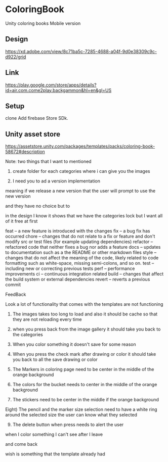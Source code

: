 # ColoringBook
Unity coloring books Mobile version 

## Design
https://xd.adobe.com/view/8c71ba5c-7285-4688-a04f-9d0e38309c9c-d922/grid

## Link
https://play.google.com/store/apps/details?id=air.com.come2play.backgammon&hl=en&gl=US


## Setup

clone
Add firebase Store SDk.



## Unity asset store
https://assetstore.unity.com/packages/templates/packs/coloring-book-58672#description


Note:
two things that I want to mentioned

1) create folder for each categories where i can give you the images

2) I need you to ad a version implementation

meaning if we release a new version that the user will prompt to use the new version

and they have no choice but to

in the design I know it shows that we have the categories lock but I want all of it free at first


feat – a new feature is introduced with the changes
fix – a bug fix has occurred
chore – changes that do not relate to a fix or feature and don't modify src or test files (for example updating dependencies)
refactor – refactored code that neither fixes a bug nor adds a feature
docs – updates to documentation such as a the README or other markdown files
style – changes that do not affect the meaning of the code, likely related to code formatting such as white-space, missing semi-colons, and so on.
test – including new or correcting previous tests
perf – performance improvements
ci – continuous integration related
build – changes that affect the build system or external dependencies
revert – reverts a previous commit


FeedBack

Look a lot of functionality that comes with the templates are not functioning

1) The images takes too long to load and also it should be cache so that they are not reloading every time



2) when you press back from the image gallery it should take you back to the categories



3) When you color something it doesn't save for some reason



4) When you press the check mark after drawing or color it should take you back to all the save drawing or color



5) The Markers in coloring page need to be center in the middle of the orange background



6) The colors for the bucket needs to center in the middle of the orange background



7) The stickers need to be center in the middle if the orange background



Eight) The pencil and the marker size selection need to have a white ring around the selected size the user can know what they selected



9) The delete button when press needs to alert the user

when I color something I can't see after I leave

and come back

wish is something that the template already had